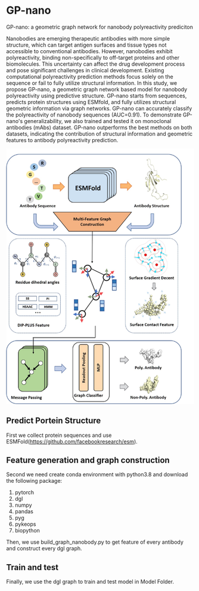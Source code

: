# GP-nano
GP-nano: a geometric graph network for nanobody polyreactivity prediciton

Nanobodies are emerging therapeutic antibodies with more simple structure, which can target antigen surfaces and tissue types not accessible to conventional antibodies. However, nanobodies exhibit polyreactivity, binding non-specifically to off-target proteins and other biomolecules. This uncertainty can affect the drug development process and pose significant challenges in clinical development. Existing computational polyreactivity prediction methods focus solely on the sequence or fail to fully utilize structural information. In this study, we propose GP-nano, a geometric graph network based model for nanobody polyreactivity using predictive structure. GP-nano starts from sequences, predicts protein structures using ESMfold, and fully utilizes structural geometric information via graph networks. GP-nano can accurately classify the polyreactivity of nanobody sequences (AUC=0.91). To demonstrate GP-nano's generalizability, we also trained and tested it on monoclonal antibodies (mAbs) dataset. GP-nano outperforms the best methods on both datasets, indicating the contribution of structural information and geometric features to antibody polyreactivity prediction.



![image](https://github.com/biomed-AI/GP-nano/blob/main/main_graph.jpg)

## Predict Portein Structure
First we collect protein sequences and use ESMFold(https://github.com/facebookresearch/esm).


## Feature generation and graph construction
Second we need create conda environment with python3.8 and download the following package:
1. pytorch
2. dgl
3. numpy
4. pandas
5. pyg
6. pykeops
7. biopython

Then, we use build_graph_nanobody.py to get feature of every antibody and construct every dgl graph.

## Train and test
Finally, we use the dgl graph to train and test model in Model Folder.
